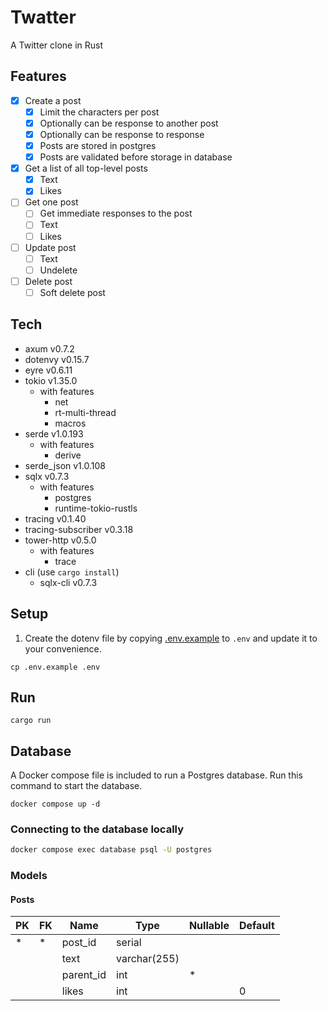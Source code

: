 # Twatter

A Twitter clone in Rust

## Features

- [x] Create a post
  - [x] Limit the characters per post
  - [x] Optionally can be response to another post
  - [x] Optionally can be response to response
  - [x] Posts are stored in postgres
  - [x] Posts are validated before storage in database
- [x] Get a list of all top-level posts
  - [x] Text
  - [x] Likes
- [ ] Get one post
  - [ ] Get immediate responses to the post
  - [ ] Text
  - [ ] Likes
- [ ] Update post
  - [ ] Text
  - [ ] Undelete
- [ ] Delete post
  - [ ] Soft delete post

## Tech

- axum v0.7.2 
- dotenvy v0.15.7
- eyre v0.6.11
- tokio v1.35.0
  - with features
    - net
    - rt-multi-thread
    - macros
- serde v1.0.193
  - with features
    - derive
- serde_json v1.0.108
- sqlx v0.7.3
  - with features
    - postgres
    - runtime-tokio-rustls
- tracing v0.1.40
- tracing-subscriber v0.3.18
- tower-http v0.5.0
  - with features
    - trace
- cli (use `cargo install`)
  - sqlx-cli v0.7.3

## Setup

1. Create the dotenv file by copying [.env.example](./.env.example) to `.env` and update it to your convenience.

```shell
cp .env.example .env
```

## Run

```shell
cargo run
```

## Database

A Docker compose file is included to run a Postgres database. Run this command to start the database.

```shell
docker compose up -d
```

### Connecting to the database locally

```sh
docker compose exec database psql -U postgres
```

### Models

#### Posts

| PK  | FK  | Name      | Type         | Nullable  | Default |
|-----|-----|-----------|--------------|-----------|---------|
|  *  |  *  | post_id   | serial       |           |         |
|     |     | text      | varchar(255) |           |         |
|     |     | parent_id | int          |     *     |         |
|     |     | likes     | int          |           |    0    |

